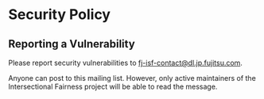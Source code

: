 # Security Policy

## Reporting a Vulnerability

Please report security vulnerabilities to fj-isf-contact@dl.jp.fujitsu.com.

Anyone can post to this mailing list. However, only active maintainers of the Intersectional Fairness project will be able to read the message.
